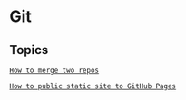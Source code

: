 # Git

## Topics

[`How to merge two repos`](./topic1/)

[`How to public static site to GitHub Pages`](./topic2/)

